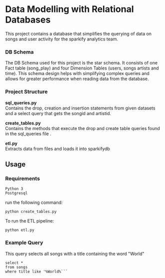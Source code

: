# Data Modelling with Relational Databases
This project contains a database that simplifies the querying of data on songs and user activity for the sparkify analytics team.


### DB Schema
The DB Schema used for this project is the star schema. 
It consists of one Fact table (song_play) and four Dimension Tables (users, songs artists and time). 
This schema design helps with simplifying complex queries and allows for greater performance when reading data from the database.


### Project Structure
**sql_queries.py**\
Contains the drop, creation and insertion statements from given datasets and a select query that gets the songid and artistid. 

**create_tables.py**\
Contains the methods that execute the drop and create table queries found in the sql_queries file .

**etl.py**\
Extracts data from files and loads it into sparkifydb

## Usage
### Requirements
```
Python 3
Postgresql
```
run the following command:
```
python create_tables.py
```
To run the ETL pipeline:
```
python etl.py
```

### Example Query
This query selects all songs with a title containing the word "World"
 ```
select *
from songs
where title like '%World%```
